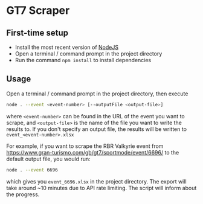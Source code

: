 # GT7 Scraper

## First-time setup

- Install the most recent version of [NodeJS](https://nodejs.org/)
- Open a terminal / command prompt in the project directory
- Run the command `npm install` to install dependencies

## Usage

Open a terminal / command prompt in the project directory, then execute

```bash
node . --event <event-number> [--outputFile <output-file>]
```

where `<event-number>` can be found in the URL of the event you want to scrape, and `<output-file>` is the name of the file you want to write the results to. If you don't specify an output file, the results will be written to `event_<event-number>.xlsx`

For example, if you want to scrape the RBR Valkyrie event from https://www.gran-turismo.com/gb/gt7/sportmode/event/6696/ to the default output file, you would run:

```bash
node . --event 6696
```

which gives you `event_6696.xlsx` in the project directory. The export will take around ~10 minutes due to API rate limiting. The script will inform about the progress.
